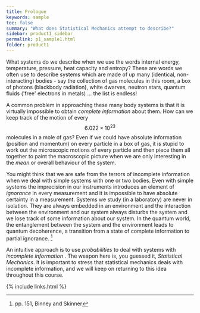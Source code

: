 ```yaml
---
title: Prologue
keywords: sample
toc: false
summary: "What does Statistical Mechanics attempt to describe?"
sidebar: product1_sidebar
permalink: p1_sample1.html
folder: product1
---
```


What systems do we describe when we use the words internal energy, temperature, pressure, heat capacity and entropy? These are words we often use to describe systems which are made of up many (identical, non-interacting) bodies - say the collection of gas molecules in this room, a box of photons (blackbody radiation), white dwarves, neutron stars, quantum fluids ('free' electrons in metals) ... the list is endless! 

A common problem in approaching these many body systems is that it is virtually impossible to obtain *complete information* about them. How can we keep track of the motion of every $$6.022 \times 10^{23}$$ molecules in a mole of gas? Even if we could have absolute information (position and momentum) on every particle in a box of gas, it is stupid to work out the microscopic motions of every particle and then piece them all together to paint the macroscopic picture when we are only interesting in the *mean* or overall behaviour of the system.

You might think that we are safe from the terrors of incomplete information when we deal with simple systems with one or two bodies. Even with simple systems the imprecision in our instruments introduces an element of *ignorance* in every measurement and it is impossible to have absolute certainty in a measurement. Systems we study (in a laboratory) are never in isolation. They are always embedded in an environment and the interaction between the environment and our system always disturbs the system and we lose track of some information about our system. In the quantum world, the entanglement between the system and the environment leads to quantum decoherence, a transition from a state of complete information to partial ignorance. [^Binney]

An intuitive approach is to use *probabilities* to deal with systems with *incomplete* *information* . The weapon here is, you guessed it, *Statistical* *Mechanics*. It is important to stress that statistical mechanics deals with incomplete information, and we will keep on returning to this idea throughout this course. 



[^Binney]: pp. 151, Binney and Skinner

{% include links.html %}
